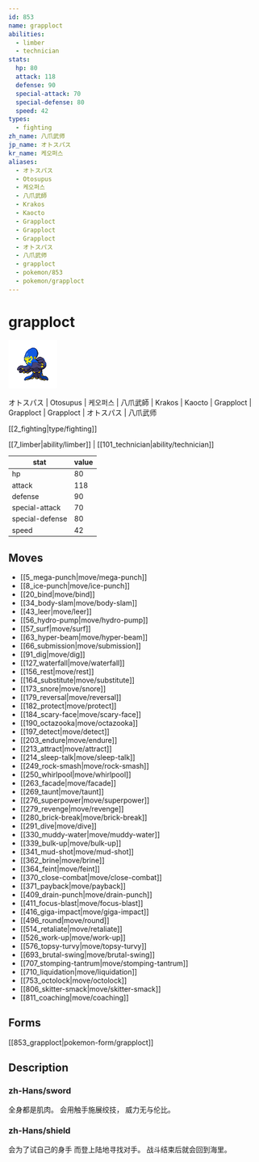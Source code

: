 ```yaml
---
id: 853
name: grapploct
abilities:
  - limber
  - technician
stats:
  hp: 80
  attack: 118
  defense: 90
  special-attack: 70
  special-defense: 80
  speed: 42
types:
  - fighting
zh_name: 八爪武师
jp_name: オトスパス
kr_name: 케오퍼스
aliases:
  - オトスパス
  - Otosupus
  - 케오퍼스
  - 八爪武師
  - Krakos
  - Kaocto
  - Grapploct
  - Grapploct
  - Grapploct
  - オトスパス
  - 八爪武师
  - grapploct
  - pokemon/853
  - pokemon/grapploct
---
```

# grapploct

![](https://raw.githubusercontent.com/PokeAPI/sprites/master/sprites/pokemon/853.png)

オトスパス | Otosupus | 케오퍼스 | 八爪武師 | Krakos | Kaocto | Grapploct | Grapploct | Grapploct | オトスパス | 八爪武师

[[2_fighting|type/fighting]]

[[7_limber|ability/limber]] | [[101_technician|ability/technician]]

|stat|value|
|---|---|
|hp|80|
|attack|118|
|defense|90|
|special-attack|70|
|special-defense|80|
|speed|42|


## Moves

- [[5_mega-punch|move/mega-punch]]
- [[8_ice-punch|move/ice-punch]]
- [[20_bind|move/bind]]
- [[34_body-slam|move/body-slam]]
- [[43_leer|move/leer]]
- [[56_hydro-pump|move/hydro-pump]]
- [[57_surf|move/surf]]
- [[63_hyper-beam|move/hyper-beam]]
- [[66_submission|move/submission]]
- [[91_dig|move/dig]]
- [[127_waterfall|move/waterfall]]
- [[156_rest|move/rest]]
- [[164_substitute|move/substitute]]
- [[173_snore|move/snore]]
- [[179_reversal|move/reversal]]
- [[182_protect|move/protect]]
- [[184_scary-face|move/scary-face]]
- [[190_octazooka|move/octazooka]]
- [[197_detect|move/detect]]
- [[203_endure|move/endure]]
- [[213_attract|move/attract]]
- [[214_sleep-talk|move/sleep-talk]]
- [[249_rock-smash|move/rock-smash]]
- [[250_whirlpool|move/whirlpool]]
- [[263_facade|move/facade]]
- [[269_taunt|move/taunt]]
- [[276_superpower|move/superpower]]
- [[279_revenge|move/revenge]]
- [[280_brick-break|move/brick-break]]
- [[291_dive|move/dive]]
- [[330_muddy-water|move/muddy-water]]
- [[339_bulk-up|move/bulk-up]]
- [[341_mud-shot|move/mud-shot]]
- [[362_brine|move/brine]]
- [[364_feint|move/feint]]
- [[370_close-combat|move/close-combat]]
- [[371_payback|move/payback]]
- [[409_drain-punch|move/drain-punch]]
- [[411_focus-blast|move/focus-blast]]
- [[416_giga-impact|move/giga-impact]]
- [[496_round|move/round]]
- [[514_retaliate|move/retaliate]]
- [[526_work-up|move/work-up]]
- [[576_topsy-turvy|move/topsy-turvy]]
- [[693_brutal-swing|move/brutal-swing]]
- [[707_stomping-tantrum|move/stomping-tantrum]]
- [[710_liquidation|move/liquidation]]
- [[753_octolock|move/octolock]]
- [[806_skitter-smack|move/skitter-smack]]
- [[811_coaching|move/coaching]]

## Forms



[[853_grapploct|pokemon-form/grapploct]]

## Description

### zh-Hans/sword

全身都是肌肉。
会用触手施展绞技，
威力无与伦比。

### zh-Hans/shield

会为了试自己的身手
而登上陆地寻找对手。
战斗结束后就会回到海里。

